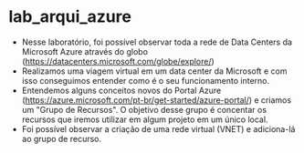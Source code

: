# lab_arqui_azure

* Nesse laboratório, foi possível observar toda a rede de Data Centers da Microsoft Azure através do globo (https://datacenters.microsoft.com/globe/explore/)
* Realizamos uma viagem virtual em um data center da Microsoft e com isso conseguimos entender como é o seu funcionamento interno.
* Entendemos alguns conceitos novos do Portal Azure (https://azure.microsoft.com/pt-br/get-started/azure-portal/) e criamos um "Grupo de Recursos". O objetivo desse grupo é concentar os recursos que iremos utilizar em algum projeto em um único local.
* Foi possível observar a criação de uma rede virtual (VNET) e adiciona-lá ao grupo de recurso.
